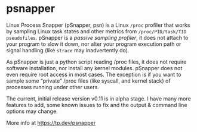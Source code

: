 # psnapper

Linux Process Snapper (pSnapper, psn) is a Linux `/proc` profiler that works by sampling Linux task states and other metrics from `/proc/PID/task/TID pseudofiles`. pSnapper is a _passive sampling profiler_, it does not attach to your program to slow it down, nor alter your program execution path or signal handling (like `strace` may inadvertently do).

As pSnapper is just a python script reading /proc files, it does not require software installation, nor install any kernel modules. pSnapper does not even require root access in most cases. The exception is if you want to sample some “private” /proc files (like syscall, and kernel stack) of processes running under other users.

The current, initial release version v0.11 is in alpha stage. I have many more features to add, some known issues to fix and the output & command line options may change.

More info at https://tp.dev/psnapper

